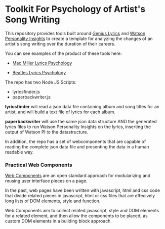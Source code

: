 # Toolkit For Psychology of Artist's Song Writing

This repository provides tools built around [Genius Lyrics](https://genius.com/) and [Watson Personality Insights](https://www.ibm.com/watson/services/personality-insights/) to create a template for analyzing the changes of an artist's song writing over the duration of their careers.

You can see examples of the product of these tools here:

- [Mac Miller Lyrics Psychology](https://mcconville.github.io/macmiller)

 - [Beatles Lyrics Psychology](https://mcconville.github.io/beatles)

 The repo has two Node JS Scripts:

 - lyricsfinder.js
 - paperbackwriter.js

**lyricsfinder** will read a json data file containing album and song titles for an artist, and will build a text file of lyrics for each album.

**paperbackwriter** will use the same json data structure AND the generated lyrics files to run Watson Personality Insights on the lyrics, inserting the output of Watson PI to the datastructure.

In addition, the repo has a set of webcomponents that are capable of reading the complete json data file and presenting the data in a human readable way.


### Practical Web Components

[Web Components](https://developer.mozilla.org/en-US/docs/Web/Web_Components) are an open standard approach for modularizing and reusing user interface pieces on a page. 

In the past, web pages have been written with javascript, html and css code that divide related pieces in javascript, html or css files that are effecively long lists of DOM elements, style and function.

 Web Components aim to collect related javascript, style and DOM elements for a related element, and then allow the components to be placed, as custom DOM elements in a building block approach.





